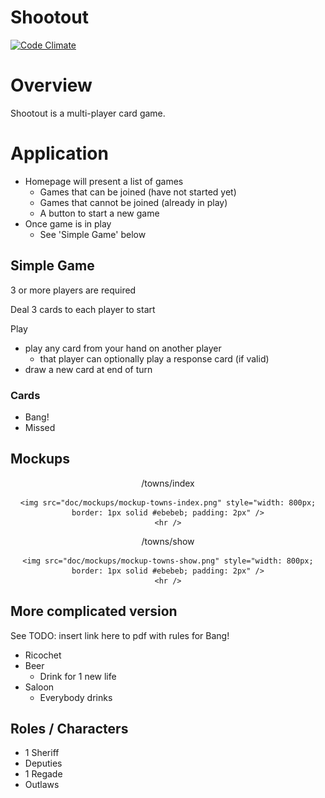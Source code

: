 # Shootout

[![Code Climate](https://codeclimate.com/github/roguerb/shootout.png)](https://codeclimate.com/github/roguerb/shootout)

# Overview

Shootout is a multi-player card game.

# Application

* Homepage will present a list of games
  * Games that can be joined (have not started yet)
  * Games that cannot be joined (already in play)
  * A button to start a new game
* Once game is in play
  * See 'Simple Game' below

## Simple Game

3 or more players are required

Deal 3 cards to each player to start

Play

* play any card from your hand on another player
  * that player can optionally play a response card (if valid)
* draw a new card at end of turn

### Cards

* Bang!
* Missed

## Mockups

<div style="text-align:center">

/towns/index

    <img src="doc/mockups/mockup-towns-index.png" style="width: 800px; border: 1px solid #ebebeb; padding: 2px" />
    <hr />

/towns/show

    <img src="doc/mockups/mockup-towns-show.png" style="width: 800px; border: 1px solid #ebebeb; padding: 2px" />
    <hr />

</div>

## More complicated version

See TODO: insert link here to pdf with rules for Bang!

* Ricochet
* Beer
  * Drink for 1 new life
* Saloon
  * Everybody drinks

## Roles / Characters

* 1 Sheriff
* Deputies
* 1 Regade
* Outlaws
